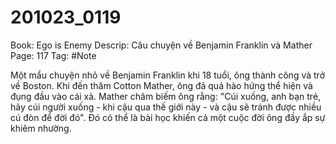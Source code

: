 # 201023_0119

Book: Ego is Enemy
Descrip: Câu chuyện về Benjamin Franklin và Mather
Page: 117
Tag: #Note

Một mẩu chuyện nhỏ về Benjamin Franklin khi 18 tuổi, ông thành công và trở về Boston. Khi đến thăm Cotton Mather, ông đã quá hào hứng thể hiện và đụng đầu vào cái xà. Mather châm biếm ông rằng: "Cúi xuống, anh bạn trẻ, hãy cúi người xuống - khi cậu qua thế giới này - và cậu sẽ tránh được nhiều cú đòn để đời đó". Đó có thể là bài học khiến cả một cuộc đời ông đầy ắp sự khiêm nhường.